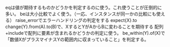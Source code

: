 eqは値が期待するものかどうかを判定するのに使う。これ使うことが圧倒的に多い。
beは大小比較でよく使う。（一応、インスタンスが同一かの比較にも使える）
raise_errorでエラーハンドリングの判定をする
expect{X}.to change{Y}.from(A).to(B)で、XするとYがAからBに変わることを期待する
配列+includeで配列に要素が含まれるかどうかの判定に使う。
be_within(Y).of(X)で「数値XがプラスマイナスYの範囲内に収まっていること」を判定する。